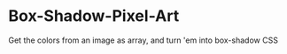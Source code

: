 Box-Shadow-Pixel-Art
====================

Get the colors from an image as array, and turn 'em into box-shadow CSS
